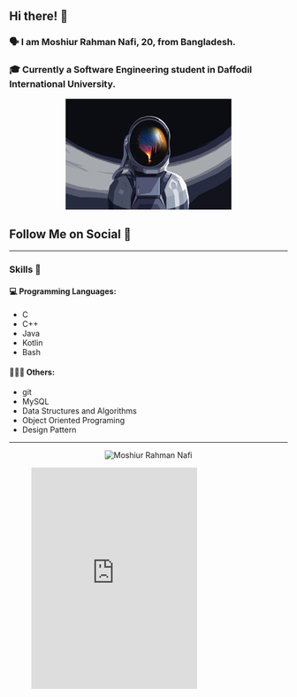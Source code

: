 ## Hi there! 👋

### 🗣 I am Moshiur Rahman Nafi, 20, from Bangladesh.

### 🎓 Currently a Software Engineering student in Daffodil International University.

<p align="center">
    <img width="300" height="200" src="assets/resources/astraunaut.jpg" alt="defUserName-404">
</p>

## Follow Me on Social 👥

---

### Skills 🧰

#### 💻 Programming Languages:

- C
- C++
- Java
- Kotlin
- Bash

#### 👨🏾‍💻 Others:

- git
- MySQL
- Data Structures and Algorithms
- Object Oriented Programing
- Design Pattern

---
<p align="center">
    <img src="https://github-readme-stats.vercel.app/api?username=defUserName-404&show_icons=true&count_private=true&theme=dark" alt="Moshiur Rahman Nafi"  />
</p>

<p align="center">
    <figure>
        <embed src="https://wakatime.com/share/@defUserName_404/21ee7ea6-37e3-4345-a098-5f055eb8d24e.svg" height="400">
        </embed>
    </figure>
</p>
